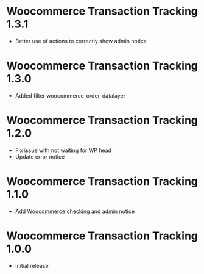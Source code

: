 # Woocommerce Transaction Tracking 1.3.1

- Better use of actions to correctly show admin notice

# Woocommerce Transaction Tracking 1.3.0

- Added filter woocommerce_order_datalayer

# Woocommerce Transaction Tracking 1.2.0

- Fix issue with not waiting for WP head
- Update error notice

# Woocommerce Transaction Tracking 1.1.0

- Add Woocommerce checking and admin notice

# Woocommerce Transaction Tracking 1.0.0

- initial release
